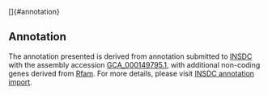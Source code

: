 []{#annotation}

Annotation
----------

The annotation presented is derived from annotation submitted to
[INSDC](http://www.insdc.org) with the assembly accession
[GCA\_000149795.1](http://www.ebi.ac.uk/ena/data/view/GCA_000149795.1),
with additional non-coding genes derived from
[Rfam](http://rfam.xfam.org/). For more details, please visit [INSDC
annotation
import](http://ensemblgenomes.org/info/data/insdc_annotation).
